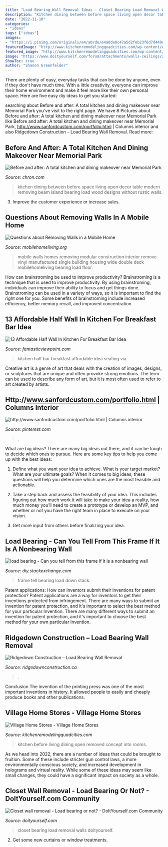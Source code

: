 ```yaml
---
title: "Load Bearing Wall Removal Ideas - Closet Bearing Load Removal Walls Doityourself"
description: "Kitchen dining between before space living open decor table modern removing beam island bearing load wood designs without rustic walls"
date: "2022-11-10"
categories:
- "ideas"
tags: ["ideas"]
images:
- "https://i.pinimg.com/originals/e4/a0/de/e4a0de8c47a5d2feb23f6d7d449d3382.jpg"
featuredImage: "http://www.kitchenremodelingquadcities.com/wp-content/uploads/2016/11/before-after-wall-removed.png"
featured_image: "http://www.kitchenremodelingquadcities.com/wp-content/uploads/2016/11/before-after-wall-removed.png"
image: "https://www.doityourself.com/forum/attachments/walls-ceilings/25890d1391217646-closet-wall-removal-load-bearing-not-fr_227_size880.jpg"
ShowToc: true
author: "Shanon Greenfelder"
---
```



There are plenty of easy, everyday tasks that can be done by anyone, even if they don't have much time. With a little creativity, everyone can improve their home environment and make it feel more like their own personal space. Here are five easy diy ideas to get you started: 

	

		
searching about Before and after: A total kitchen and dining makeover near Memorial Park you've visit to the right page. We have 8 Pictures about Before and after: A total kitchen and dining makeover near Memorial Park like Before and after: A total kitchen and dining makeover near Memorial Park, http://www.sanfordcustom.com/portfolio.html | Columns interior and also Ridgedown Construction – Load Bearing Wall Removal. Read more:
		
    
## Before And After: A Total Kitchen And Dining Makeover Near Memorial Park

<img loading=lazy src="https://s.hdnux.com/photos/37/45/11/8278628/3/rawImage.jpg" onerror="this.onerror=null;this.src='https://tse2.mm.bing.net/th?id=OIP.2hA5vecf91B8WTbTWvoqiQHaE7&amp;pid=15.1';" alt="Before and after: A total kitchen and dining makeover near Memorial Park">

_Source: chron.com_

>kitchen dining between before space living open decor table modern removing beam island bearing load wood designs without rustic walls. 

	

3. Improve the customer experience or increase sales.

    
## Questions About Removing Walls In A Mobile Home

<img loading=lazy src="http://mobilehomeliving.org/wp-content/uploads/myths-vinyl-flooring-laid-before-walls-are-built-in-manufactured-home-construction-1.jpg" onerror="this.onerror=null;this.src='https://tse1.mm.bing.net/th?id=OIP.JnTgyL_3iC78O-UdHvX4KQHaEw&amp;pid=15.1';" alt="Questions about Removing Walls in a Mobile Home">

_Source: mobilehomeliving.org_

>mobile walls homes removing modular construction interior remove vinyl manufactured single building housing wide double deck mobilehomeliving bearing load floor. 

	

How can brainstroming be used to improve productivity?
Brainstroming is a technique that is used to improve productivity. By using brainstroming, individuals can improve their ability to focus and get things done. Brainstroming can be used in a variety of ways, so it is important to find the right one for you. Some benefits of brainstroming include increased efficiency, better memory recall, and improved concentration.

    
## 13 Affordable Half Wall In Kitchen For Breakfast Bar Idea

<img loading=lazy src="http://www.fantasticviewpoint.com/wp-content/uploads/2016/08/half-wall-kitchen-islands-with-seating_848285-634x421.jpg" onerror="this.onerror=null;this.src='https://tse2.mm.bing.net/th?id=OIP.MRCy_Hiu4El9-kY_N0tKkwHaE6&amp;pid=15.1';" alt="13 Affordable Half Wall In Kitchen For Breakfast Bar Idea">

_Source: fantasticviewpoint.com_

>kitchen half bar breakfast affordable idea seating via. 

	

Creative art is a genre of art that deals with the creation of images, designs, or sculptures that are unique and often provoke strong emotions. The term can be used to describe any form of art, but it is most often used to refer to art created by artists.

    
## Http://www.sanfordcustom.com/portfolio.html | Columns Interior

<img loading=lazy src="https://i.pinimg.com/originals/e4/a0/de/e4a0de8c47a5d2feb23f6d7d449d3382.jpg" onerror="this.onerror=null;this.src='https://tse4.mm.bing.net/th?id=OIP.KAemP0tLpnblI0Rga6zj2AHaLH&amp;pid=15.1';" alt="http://www.sanfordcustom.com/portfolio.html | Columns interior">

_Source: pinterest.com_

>. 

	

What are big ideas?
There are many big ideas out there, and it can be tough to decide which ones to pursue. Here are some key tips to help you come up with the best ideas:
1. Define what you want your idea to achieve. What is your target market? What are your ultimate goals? When it comes to big ideas, these questions will help you determine which ones are the most feasible and actionable.

2. Take a step back and assess the feasibility of your idea. This includes figuring out how much work it will take to make your idea a reality, how much money you’ll need to create a prototype or develop an MVP, and whether or not you have the right team in place to execute on your vision.

3. Get more input from others before finalizing your idea.

    
## Load Bearing - Can You Tell From This Frame If It Is A Nonbearing Wall

<img loading=lazy src="https://i.stack.imgur.com/YvGOQ.jpg" onerror="this.onerror=null;this.src='https://tse2.mm.bing.net/th?id=OIP.xUkjDYBHh7ekU102t6y_eQHaFh&amp;pid=15.1';" alt="load bearing - Can you tell from this frame if it is a nonbearing wall">

_Source: diy.stackexchange.com_

>frame tell bearing load down stack. 

	

Patent applications: How can inventors submit their inventions for patent protection?
Patent applications are a way for inventors to get their inventions protected from infringement. There are many ways to submit an invention for patent protection, and it's important to select the best method for your particular Invention. 
There are many different ways to submit an invention for patent protection, and it's important to choose the best method for your own particular Invention.

    
## Ridgedown Construction – Load Bearing Wall Removal

<img loading=lazy src="http://ridgedownconstruction.ca/wp-content/uploads/2018/10/FB2-load-bearing-walls3.jpg" onerror="this.onerror=null;this.src='https://tse4.mm.bing.net/th?id=OIP._pb2Dri9nYhKznaukaxG2gHaJ4&amp;pid=15.1';" alt="Ridgedown Construction – Load Bearing Wall Removal">

_Source: ridgedownconstruction.ca_

>. 

	

Conclusion
The invention of the printing press was one of the most important inventions in history. It allowed people to easily and cheaply produce books and other publications.

    
## Village Home Stores - Village Home Stores

<img loading=lazy src="http://www.kitchenremodelingquadcities.com/wp-content/uploads/2016/11/before-after-wall-removed.png" onerror="this.onerror=null;this.src='https://tse2.mm.bing.net/th?id=OIP.tTENCFvpfhldvF9eQ-CORwHaLH&amp;pid=15.1';" alt="Village Home Stores - Village Home Stores">

_Source: kitchenremodelingquadcities.com_

>kitchen before living dining open removed concept into rooms. 

	

As we head into 2022, there are a number of ideas that could be brought to fruition. Some of these include stricter gun control laws, a more environmentally conscious society, and increased development in holograms and virtual reality. While some of these ideas may seem like small changes, they could have a significant impact on society as a whole.

    
## Closet Wall Removal - Load Bearing Or Not? - DoItYourself.com Community

<img loading=lazy src="https://www.doityourself.com/forum/attachments/walls-ceilings/25890d1391217646-closet-wall-removal-load-bearing-not-fr_227_size880.jpg" onerror="this.onerror=null;this.src='https://tse2.mm.bing.net/th?id=OIP.0-F6s1LjUSI71hTdEl6srQHaFj&amp;pid=15.1';" alt="Closet wall removal - Load bearing or not? - DoItYourself.com Community">

_Source: doityourself.com_

>closet bearing load removal walls doityourself. 

	

2. Get some new curtains or window treatments.

